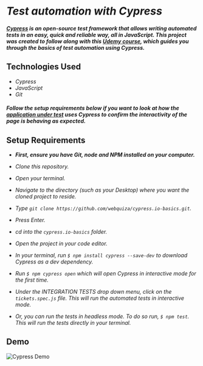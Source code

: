 # _Test automation with Cypress_

#### _[Cypress](https://www.cypress.io/) is an open-source test framework that allows writing automated tests in an easy, quick and reliable way, all in JavaScript. This project was created to follow along with this [Udemy course](https://www.udemy.com/course/test-automation-with-cypress-basic/), which guides you through the basics of test automation using Cypress._

## Technologies Used

* _Cypress_
* _JavaScript_
* _Git_

#### _Follow the setup requirements below if you want to look at how the [application under test](https://ticket-box.s3.eu-central-1.amazonaws.com/index.html) uses Cypress to confirm the interactivity of the page is behaving as expected._

## Setup Requirements

* _**First, ensure you have Git, node and NPM installed on your computer.**_

* _Clone this repository._
* _Open your terminal._
* _Navigate to the directory (such as your Desktop) where you want the cloned project to reside._
* _Type `git clone https://github.com/webquiza/cypress.io-basics.git`._
* _Press Enter._
* _cd into the `cypress.io-basics` folder._
* _Open the project in your code editor._
* _In your terminal, run `$ npm install cypress --save-dev` to download Cypress as a dev dependency._
* _Run `$ npm cypress open` which will open Cypress in interactive mode for the first time._
* _Under the INTEGRATION TESTS drop down menu, click on the `tickets.spec.js` file. This will run the automated tests in interactive mode._
* _Or, you can run the tests in headless mode. To do so run, `$ npm test`. This will run the tests directly in your terminal._

## Demo

![Cypress Demo](https://media.giphy.com/media/NH2y1kLfM2JFKtp6Lw/giphy.gif)





